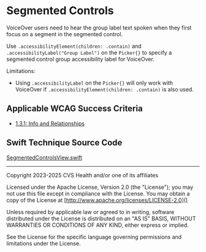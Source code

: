 # Segmented Controls
VoiceOver users need to hear the group label text spoken when they first focus on a segment in the segmented control. 

Use `.accessibilityElement(children: .contain)` and `.accessibilityLabel("Group Label")` on the `Picker{}` to specify a segmented control group accessibility label for VoiceOver.

Limitations:

- Using `.accessibilityLabel` on the `Picker{}` will only work with VoiceOver if `.accessibilityElement(children: .contain)` is also used.

## Applicable WCAG Success Criteria
- [1.3.1: Info and Relationships](https://www.w3.org/WAI/WCAG22/Understanding/info-and-relationships)

## Swift Technique Source Code
[SegmentedControlsView.swift](../iOSswiftUIa11yTechniques/SegmentedControlsView.swift)

----

Copyright 2023-2025 CVS Health and/or one of its affiliates

Licensed under the Apache License, Version 2.0 (the "License");
you may not use this file except in compliance with the License.
You may obtain a copy of the License at
[http://www.apache.org/licenses/LICENSE-2.0]()

Unless required by applicable law or agreed to in writing, software
distributed under the License is distributed on an "AS IS" BASIS,
WITHOUT WARRANTIES OR CONDITIONS OF ANY KIND, either express or implied.

See the License for the specific language governing permissions and
limitations under the License.

